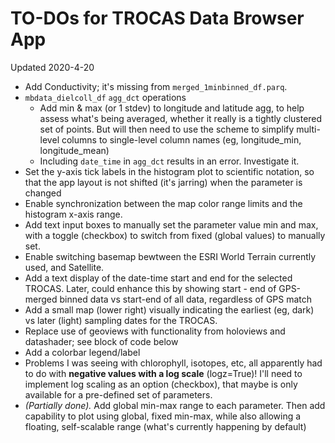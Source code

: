 # TO-DOs for TROCAS Data Browser App

Updated 2020-4-20

- Add Conductivity; it's missing from `merged_1minbinned_df.parq`.
- `mbdata_dielcoll_df` `agg_dct` operations
  - Add min & max (or 1 stdev) to longitude and latitude agg, to help assess what's being averaged, whether it really is a tightly clustered set of points. But will then need to use the scheme to simplify multi-level columns to single-level column names (eg, longitude_min, longitude_mean)
  - Including `date_time` in `agg_dct` results in an error. Investigate it.
- Set the y-axis tick labels in the histogram plot to scientific notation, so that the app layout is not shifted (it's jarring) when the parameter is changed
- Enable synchronization between the map color range limits and the histogram x-axis range.
- Add text input boxes to manually set the parameter value min and max, with a toggle (checkbox) to switch from fixed (global values) to manually set.
- Enable switching basemap bewtween the ESRI World Terrain currently used, and Satellite.
- Add a text display of the date-time start and end for the selected TROCAS. Later, could enhance this by showing start - end of GPS-merged binned data vs start-end of all data, regardless of GPS match
- Add a small map (lower right) visually indicating the earliest (eg, dark) vs later (light) sampling dates for the TROCAS.
- Replace use of geoviews with functionality from holoviews and datashader; see block of code below
- Add a colorbar legend/label
- Problems I was seeing with chlorophyll, isotopes, etc, all apparently had to do with **negative values with a log scale** (logz=True)! I'll need to implement log scaling as an option (checkbox), that maybe is only available for a pre-defined set of parameters.
- *(Partially done).* Add global min-max range to each parameter. Then add capability to plot using global, fixed min-max, while also allowing a floating, self-scalable range (what's currently happening by default)

